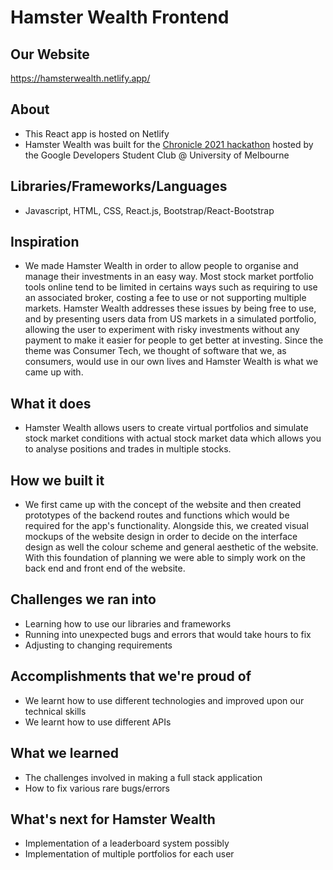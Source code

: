 # Hamster Wealth Frontend
## Our Website
https://hamsterwealth.netlify.app/

## About
- This React app is hosted on Netlify
- Hamster Wealth was built for the [Chronicle 2021 hackathon](http://chronicle2021.com/) hosted by the Google Developers Student Club @ University of Melbourne

## Libraries/Frameworks/Languages
- Javascript, HTML, CSS, React.js, Bootstrap/React-Bootstrap

## Inspiration
- We made Hamster Wealth in order to allow people to organise and manage their investments in an easy way. Most stock market portfolio tools online tend to be limited in certains ways such as requiring to use an associated broker, costing a fee to use or not supporting multiple markets. Hamster Wealth addresses these issues by being free to use, and by presenting users data from US markets in a simulated portfolio, allowing the user to experiment with risky investments without any payment to make it easier for people to get better at investing. Since the theme was Consumer Tech, we thought of software that we, as consumers, would use in our own lives and Hamster Wealth is what we came up with.

## What it does
- Hamster Wealth allows users to create virtual portfolios and simulate stock market conditions with actual stock market data which allows you to analyse positions and trades in multiple stocks.

## How we built it
- We first came up with the concept of the website and then created prototypes of the backend routes and functions which would be required for the app's functionality. Alongside this, we created visual mockups of the website design in order to decide on the interface design as well the colour scheme and general aesthetic of the website. With this foundation of planning we were able to simply work on the back end and front end of the website.

## Challenges we ran into
- Learning how to use our libraries and frameworks
- Running into unexpected bugs and errors that would take hours to fix
- Adjusting to changing requirements

## Accomplishments that we're proud of
- We learnt how to use different technologies and improved upon our technical skills
- We learnt how to use different APIs 

## What we learned
- The challenges involved in making a full stack application
- How to fix various rare bugs/errors

## What's next for Hamster Wealth
- Implementation of a leaderboard system possibly
- Implementation of multiple portfolios for each user
